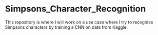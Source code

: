 # Simpsons_Character_Recognition

This repository is where I will work on a use case where I try to recognise Simpsons characters by training a CNN on data from Kaggle.
